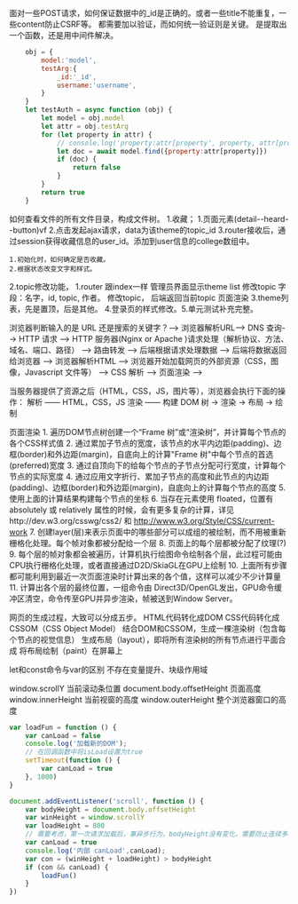面对一些POST请求，如何保证数据中的_id是正确的。或者一些title不能重复，一些content防止CSRF等。
都需要加以验证，而如何统一验证则是关键。
是提取出一个函数，还是用中间件解决。

```javascript
    obj = {
        model:'model',
        testArg:{
            _id:'_id',
            username:'username',
        }
    }
    let testAuth = async function (obj) {
        let model = obj.model
        let attr = obj.testArg
        for (let property in attr) {
            // console.log('property:attr[property', property, attr[property]);
            let doc = await model.find({property:attr[property]})
            if (doc) {
                return false
            }
        }
        return true
    }
```

如何查看文件的所有文件目录，构成文件树。
1.收藏；
    1.页面元素(detail--heard--button)vf
    2.点击发起ajax请求，data为该theme的topic_id
    3.router接收后，通过session获得收藏信息的user_id。添加到user信息的college数组中。

    1.初始化时，如何确定是否收藏。
    2.根据状态改变文字和样式。

2.topic修改功能，
    1.router 跟index一样
    管理员界面显示theme list
    修改topic
    字段：名字，id, topic, 作者。
    修改topic，
    后端返回当前topic
    页面渲染
3.theme列表，先是置顶，后是其他。
4.登录页的样式修改。5.单元测试补充完整。


浏览器判断输入的是 URL 还是搜索的关键字？--> 浏览器解析URL--> DNS 查询--> HTTP 请求 -->  HTTP 服务器(Nginx or Apache )请求处理（解析协议、方法、域名、端口、路径） --> 路由转发 --> 后端根据请求处理数据 --> 后端将数据返回给浏览器 --> 浏览器解析HTML --> 浏览器开始加载网页的外部资源（CSS，图像，Javascript 文件等） --> CSS 解析  --> 页面渲染 -->


当服务器提供了资源之后（HTML，CSS，JS，图片等），浏览器会执行下面的操作：
    解析 —— HTML，CSS，JS
    渲染 —— 构建 DOM 树 -> 渲染 -> 布局 -> 绘制

页面渲染
    1. 遍历DOM节点树创建一个“Frame 树”或“渲染树”，并计算每个节点的各个CSS样式值
    2. 通过累加子节点的宽度，该节点的水平内边距(padding)、边框(border)和外边距(margin)，自底向上的计算"Frame 树"中每个节点的首选(preferred)宽度
    3. 通过自顶向下的给每个节点的子节点分配可行宽度，计算每个节点的实际宽度
    4. 通过应用文字折行、累加子节点的高度和此节点的内边距(padding)、边框(border)和外边距(margin)，自底向上的计算每个节点的高度
    5. 使用上面的计算结果构建每个节点的坐标
    6. 当存在元素使用 floated，位置有 absolutely 或 relatively 属性的时候，会有更多复杂的计算，详见http://dev.w3.org/csswg/css2/ 和 http://www.w3.org/Style/CSS/current-work
    7. 创建layer(层)来表示页面中的哪些部分可以成组的被绘制，而不用被重新栅格化处理。每个帧对象都被分配给一个层
    8. 页面上的每个层都被分配了纹理(?)
    9. 每个层的帧对象都会被遍历，计算机执行绘图命令绘制各个层，此过程可能由CPU执行栅格化处理，或者直接通过D2D/SkiaGL在GPU上绘制
    10. 上面所有步骤都可能利用到最近一次页面渲染时计算出来的各个值，这样可以减少不少计算量
    11. 计算出各个层的最终位置，一组命令由 Direct3D/OpenGL发出，GPU命令缓冲区清空，命令传至GPU并异步渲染，帧被送到Window Server。

网页的生成过程，大致可以分成五步。
    HTML代码转化成DOM
    CSS代码转化成CSSOM（CSS Object Model）
    结合DOM和CSSOM，生成一棵渲染树（包含每个节点的视觉信息）
    生成布局（layout），即将所有渲染树的所有节点进行平面合成
    将布局绘制（paint）在屏幕上
    
    
let和const命令与var的区别
    不存在变量提升、块级作用域
            

window.scrollY 当前滚动条位置
document.body.offsetHeight 页面高度
window.innerHeight 当前视窗的高度
window.outerHeight 整个浏览器窗口的高度

```js
var loadFun = function () {
    var canLoad = false
    console.log('加载新的DOM');
    // 在回调函数中将isLoad设置为true
    setTimeout(function () {
        var canLoad = true
    }, 1000)
}

document.addEventListener('scroll', function () {
    var bodyHeight = document.body.offsetHeight
    var winHeight = window.scrollY
    var loadHeight = 800
    // 需要考虑，第一次请求加载后，事异步行为，bodyHeight没有变化，需要防止连续多次请求
    var canLoad = true
    console.log('内部 canLoad',canLoad);
    var con = (winHeight + loadHeight) > bodyHeight
    if (con && canLoad) {
        loadFun()
    }
})
```